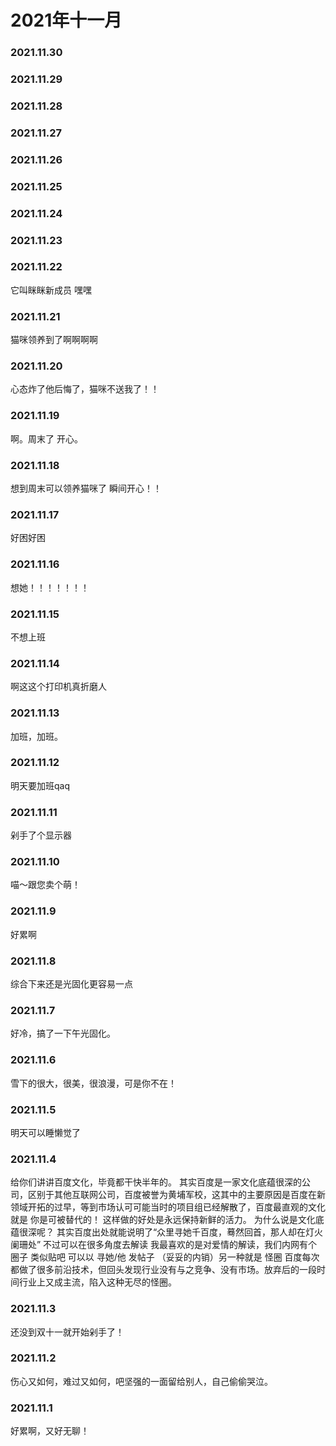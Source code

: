 # 2021年十一月

### 2021.11.30
### 2021.11.29
### 2021.11.28
### 2021.11.27
### 2021.11.26
### 2021.11.25
### 2021.11.24
### 2021.11.23
### 2021.11.22
它叫眯眯新成员 嘿嘿
### 2021.11.21
猫咪领养到了啊啊啊啊
### 2021.11.20
心态炸了他后悔了，猫咪不送我了！！
### 2021.11.19
啊。周末了 开心。
### 2021.11.18
想到周末可以领养猫咪了 瞬间开心！！
### 2021.11.17
好困好困
### 2021.11.16
想她！！！！！！！
### 2021.11.15
不想上班
### 2021.11.14
啊这这个打印机真折磨人
### 2021.11.13
加班，加班。
### 2021.11.12
明天要加班qaq
### 2021.11.11
剁手了个显示器
### 2021.11.10
喵～跟您卖个萌！
### 2021.11.9
好累啊
### 2021.11.8
综合下来还是光固化更容易一点
### 2021.11.7
好冷，搞了一下午光固化。
### 2021.11.6
雪下的很大，很美，很浪漫，可是你不在！
### 2021.11.5
明天可以睡懒觉了
### 2021.11.4
给你们讲讲百度文化，毕竟都干快半年的。
其实百度是一家文化底蕴很深的公司，区别于其他互联网公司，百度被誉为黄埔军校，这其中的主要原因是百度在新领域开拓的过早，等到市场认可可能当时的项目组已经解散了，百度最直观的文化就是 你是可被替代的！ 这样做的好处是永远保持新鲜的活力。
为什么说是文化底蕴很深呢？ 其实百度出处就能说明了“众里寻她千百度，蓦然回首，那人却在灯火阑珊处” 不过可以在很多角度去解读 我最喜欢的是对爱情的解读，我们内网有个圈子 类似贴吧 可以以 寻她/他 发帖子 （妥妥的内销）另一种就是 怪圈 百度每次都做了很多前沿技术，但回头发现行业没有与之竞争、没有市场。放弃后的一段时间行业上又成主流，陷入这种无尽的怪圈。
### 2021.11.3
还没到双十一就开始剁手了！
### 2021.11.2
伤心又如何，难过又如何，吧坚强的一面留给别人，自己偷偷哭泣。
### 2021.11.1
好累啊，又好无聊！
